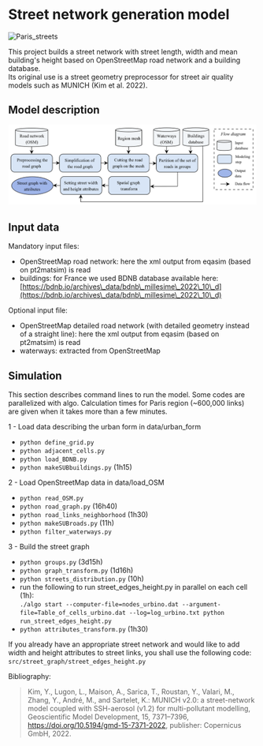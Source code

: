 # Street network generation model

![Paris_streets](docs/Paris_street_network.png "Paris_streets")

This project builds a street network with street length, width and mean building's height based on OpenStreetMap road network and a building database.  
Its original use is a street geometry preprocessor for street air quality models such as MUNICH (Kim et al. 2022). 

## Model description

![Flow_diagram](docs/Flow_diagram.png "Flow_diagram")

## Input data
  
Mandatory input files:
+ OpenStreetMap road network: here the xml output from eqasim (based on pt2matsim) is read  
+ buildings: for France we used BDNB database available here: [https://bdnb.io/archives\_data/bdnb\_millesime\_2022\_10\_d](https://bdnb.io/archives\_data/bdnb\_millesime\_2022\_10\_d)
  
Optional input file:  
+ OpenStreetMap detailed road network (with detailed geometry instead of a straight line): here the xml output from eqasim (based on pt2matsim) is read
+ waterways: extracted from OpenStreetMap

## Simulation

This section describes command lines to run the model. Some codes are parallelized with algo. Calculation times for Paris region (~600,000 links) are given when it takes more than a few minutes.

1 - Load data describing the urban form in data/urban_form  
* `python define_grid.py`  
* `python adjacent_cells.py` 
* `python load_BDNB.py`
* `python makeSUBbuildings.py` (1h15)  
  
2 - Load OpenStreetMap data in data/load_OSM  
* `python read_OSM.py`
* `python road_graph.py` (16h40)  
* `python road_links_neighborhood` (1h30)  
* `python makeSUBroads.py` (11h)  
* `python filter_waterways.py`  
  
3 - Build the street graph  
* `python groups.py` (3d15h)  
* `python graph_transform.py` (1d16h)  
* `python streets_distribution.py` (10h)  
* run the following to run street_edges_height.py in parallel on each cell (1h):  
`./algo start --computer-file=nodes_urbino.dat --argument-file=Table_of_cells_urbino.dat --log=log_urbino.txt python run_street_edges_height.py`  
* `python attributes_transform.py` (1h30)

If you already have an appropriate street network and would like to add width and height attributes to street links, you shall use the following code: `src/street_graph/street_edges_height.py`  


Bibliography:
> Kim, Y., Lugon, L., Maison, A., Sarica, T., Roustan, Y., Valari, M., Zhang, Y., André, M., and Sartelet, K.: MUNICH v2.0: a street-network model coupled with SSH-aerosol (v1.2) for multi-pollutant modelling, Geoscientific Model Development, 15, 7371–7396, https://doi.org/10.5194/gmd-15-7371-2022, publisher: Copernicus GmbH, 2022.
